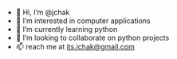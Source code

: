 - 👋 Hi, I’m @jchak
- 👀 I’m interested in computer applications
- 🌱 I’m currently learning python
- 💞️ I’m looking to collaborate on python projects
- 📫  reach me at its.jchak@gmail.com

<!---
jchak/jchak is a ✨ special ✨ repository because its `README.md` (this file) appears on your GitHub profile.
You can click the Preview link to take a look at your changes.
--->
